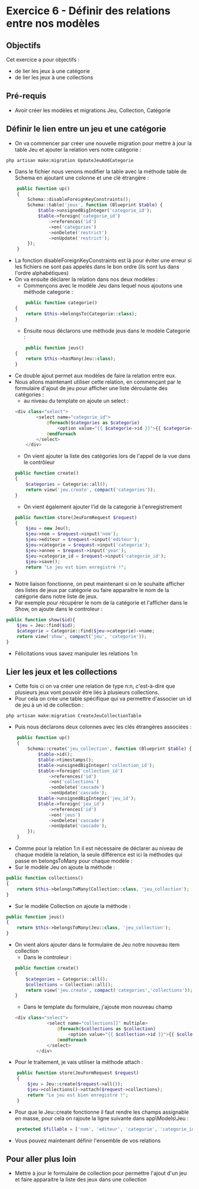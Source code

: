 # Exercice 6 - Définir des relations entre nos modèles

## Objectifs

Cet exercice a pour objectifs : 
* de lier les jeux à une catégorie
* de lier les jeux à une collections

## Pré-requis
* Avoir créer les modèles et migrations Jeu, Collection, Catégorie

## Définir le lien entre un jeu et une catégorie

* On va commencer par créer une nouvelle migration pour mettre à jour la table Jeu et ajouter la relation vers notre catégorie : 
```
php artisan make:migration UpdateJeuAddCategorie
```
* Dans le fichier nous venons modifier la table avec la méthode table de Schema en ajoutant une colonne et une clé étrangère : 
```php
    public function up()
    {
        Schema::disableForeignKeyConstraints();
        Schema::table('jeus', function (Blueprint $table) {
            $table->unsignedBigInteger('categorie_id');
            $table->foreign('categorie_id')
                ->references('id')
                ->on('categories')
                ->onDelete('restrict')
                ->onUpdate('restrict');
        });
    }
```
* La fonction disableForeignKeyConstraints est là pour éviter une erreur si les fichiers ne sont pas appelés dans le bon ordre (ils sont lus dans l'ordre alphabétiques)
* On va ensuite déclarer la relation dans nos deux modèles : 
    * Commençons avec le modèle Jeu dans lequel nous ajoutons une méthode categorie : 
    ```php
        public function categorie()
    { 
        return $this->belongsTo(Categorie::class); 
    }
    ```
    * Ensuite nous déclarons une méthode jeus dans le modèle Categorie : 
    ```php
        public function jeus() 
    { 
        return $this->hasMany(Jeu::class); 
    }
    ```
* Ce double ajout permet aux modèles de faire la relation entre eux. 
* Nous allons maintenant utiliser cette relation, en commençant par le formulaire d'ajout de jeu pour afficher une liste déroulante des catégories :
    * au niveau du template on ajoute un select : 
    ```php
    <div class="select">
            <select name="categorie_id">
                @foreach($categories as $categorie)
                    <option value="{{ $categorie->id }}">{{ $categorie->name }}</option>
                @endforeach
            </select>
        </div>
    ```
    * On vient ajouter la liste des catégories lors de l'appel de la vue dans le contrôleur 
    ```php
    public function create()
    {
        $categories = Categorie::all();
        return view('jeu.create', compact('categories'));
    }
    ```
    * On vient également ajouter l'id de la categorie à l'enregistrement
    ```php
    public function store(JeuFormRequest $request)
    {
        $jeu = new Jeu();
        $jeu->nom = $request->input('nom');
        $jeu->editeur = $request->input('editeur');
        $jeu->categorie = $request->input('categorie');
        $jeu->annee = $request->input('year');
        $jeu->categorie_id = $request->input('categorie_id');
        $jeu->save();
        return "Le jeu est bien enregistré !";
    }
    ```
* Notre liaison fonctionne, on peut maintenant si on le souhaite afficher des listes de jeux par catégorie ou faire apparaitre le nom de la catégorie dans notre liste de jeux.
* Par exemple pour récupérer le nom de la catégorie et l'afficher dans le Show, on ajoute dans le controleur : 
```php
public function show($id){
    $jeu = Jeu::find($id);
    $categorie = Categorie::find($jeu->categorie)->name;    
    return view('show', compact('jeu', 'categorie'));
}
```
* Félicitations vous savez manipuler les relations 1:n

## Lier les jeux et les collections

* Cette fois ci on va créer une relation de type n:n, c'est-à-dire que plusieurs jeux vont pouvoir être liés à plusieurs collections.
* Pour cela on crée une table spécifique qui va permettre d'associer un id de jeu à un id de collection : 
```
php artisan make:migration CreateJeuCollectionTable
```
* Puis nous déclarons deux colonnes avec les clés étrangères associées : 
```php
    public function up()
    {
        Schema::create('jeu_collection', function (Blueprint $table) {
            $table->id();
            $table->timestamps();
            $table->unsignedBigInteger('collection_id');
            $table->foreign('collection_id')
                ->references('id')
                ->on('collections')
                ->onDelete('cascade')
                ->onUpdate('cascade');
            $table->unsignedBigInteger('jeu_id');
            $table->foreign('jeu_id')
                ->references('id')
                ->on('jeus')
                ->onDelete('cascade')
                ->onUpdate('cascade');
        });
    }
```
* Comme pour la relation 1:n il est nécessaire de déclarer au niveau de chaque modèle la relation, la seule différence est ici la méthodes qui passe en belongsToMany pour chaque modèle :
* Sur le modèle Jeu on ajoute la méthode : 
```php
public function collections()
{
    return $this->belongsToMany(Collection::class, 'jeu_collection');
}
```
* Sur le modèle Collection on ajoute la méthode : 
```php
public function jeus()
{
    return $this->belongsToMany(Jeu::class, 'jeu_collection');
}
```
* On vient alors ajouter dans le formulaire de Jeu notre nouveau item collection 
    * Dans le controleur : 
    ```php
    public function create()
    {
        $categories = Categorie::all();
        $collections = Collection::all();
        return view('jeu.create', compact('categories','collections'));
    }
    ```
    * Dans le template du formulaire, j'ajoute mon nouveau champ
    ```php
    <div class="select">
                <select name="collections[]" multiple>
                    @foreach($collections as $collection)
                        <option value="{{ $collection->id }}">{{ $collection->id }}</option>
                    @endforeach
                </select>
            </div>
    ```
* Pour le traitement, je vais utiliser la méthode attach : 
```php
    public function store(JeuFormRequest $request)
    {
        $jeu = Jeu::create($request->all());
        $jeu->collections()->attach($request->collections);
        return "Le jeu est bien enregistré !";
    }
```
* Pour que le Jeu::create fonctionne il faut rendre les champs assignable en masse, pour cela on rajoute la ligne suivante dans app\Models\Jeu :
```php
    protected $fillable = ['nom', 'editeur', 'categorie', 'categorie_id', 'annee'];
```
* Vous pouvez maintenant définir l'ensemble de vos relations

## Pour aller plus loin 
* Mettre à jour le formulaire de collection pour permettre l'ajout d'un jeu et faire apparaitre la liste des jeux dans une collection

